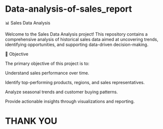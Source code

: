 # Data-analysis-of-sales_report
📊 Sales Data Analysis

Welcome to the Sales Data Analysis project! This repository contains a comprehensive analysis of historical sales data aimed at uncovering trends, identifying opportunities, and supporting data-driven decision-making.

🧠 Objective

The primary objective of this project is to:

Understand sales performance over time.

Identify top-performing products, regions, and sales representatives.

Analyze seasonal trends and customer buying patterns.

Provide actionable insights through visualizations and reporting.
# THANK YOU
